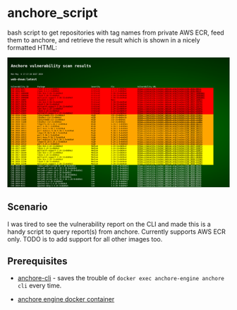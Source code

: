 # anchore_script

bash script to get repositories with tag names from private AWS ECR, feed them to anchore, and retrieve the result which is shown in a nicely formatted HTML:

![Example screenshot](https://github.com/akerge/anchore_script/raw/master/img/anch_script.png "Example screenshot")

## Scenario

I was tired to see the vulnerability report on the CLI and made this is a handy script to query report(s) from anchore. Currently supports AWS ECR only. TODO is to add support for all other images too.

## Prerequisites

* [anchore-cli](https://github.com/anchore/anchore-cli) - saves the trouble of `docker exec anchore-engine anchore cli` every time.

* [anchore engine docker container](https://hub.docker.com/r/anchore/anchore-engine/)
